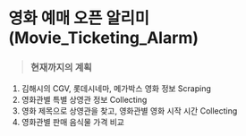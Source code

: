 # 영화 예매 오픈 알리미 (Movie_Ticketing_Alarm)

> ### 현재까지의 계획
1. 김해시의 CGV, 롯데시네마, 메가박스 영화 정보 Scraping
2. 영화관별 특별 상영관 정보 Collecting
3. 영화 제목으로 상영관을 찾고, 영화관별 영화 시작 시간 Collecting
4. 영화관별 판매 음식물 가격 비교

